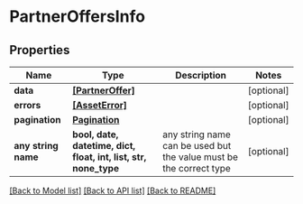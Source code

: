 # PartnerOffersInfo


## Properties
Name | Type | Description | Notes
------------ | ------------- | ------------- | -------------
**data** | [**[PartnerOffer]**](PartnerOffer.md) |  | [optional] 
**errors** | [**[AssetError]**](AssetError.md) |  | [optional] 
**pagination** | [**Pagination**](Pagination.md) |  | [optional] 
**any string name** | **bool, date, datetime, dict, float, int, list, str, none_type** | any string name can be used but the value must be the correct type | [optional]

[[Back to Model list]](../README.md#documentation-for-models) [[Back to API list]](../README.md#documentation-for-api-endpoints) [[Back to README]](../README.md)


